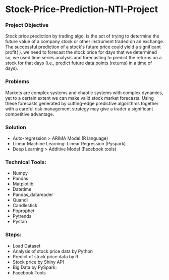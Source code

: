 # Stock-Price-Prediction-NTI-Project





### Project Objective

Stock price prediction by trading algo. is the act of trying to determine the future value of a company stock or other instrument traded on an exchange. The successful prediction of a stock's future price could yield a significant profit( ). we need to  forecast the stock price for days that we determined  so, we used  time series analysis and forecasting to predict the returns on a stock for that days (i.e., predict future data points (returns) in a time of days).   



### Problems

Markets are complex systems and chaotic systems with complex dynamics, yet to a certain extent we can make valid stock market forecasts. Using these forecasts generated by cutting-edge predictive algorithms together with a careful risk management strategy may give a trader a significant competitive advantage.

### Solution

- Auto-regression > ARIMA Model (R language)
- Linear Machine Learning: Linear Regression (Pyspark)
- Deep Learning > Additive Model (Facebook tools)

### Technical Tools:

- Numpy
- Pandas
- Matplotlib
- Datetime
- Pandas_datareader
- Quandl
- Candlestick
- Fbprophet
- Pytrends
- Pystan

### Steps:

- Load Dataset
- Analysis of stock price data by Python
- Predict of stock price data by R 	
- Stock price by Shiny API 	
- Big Data by PySpark: 	
- Facebook Tools







